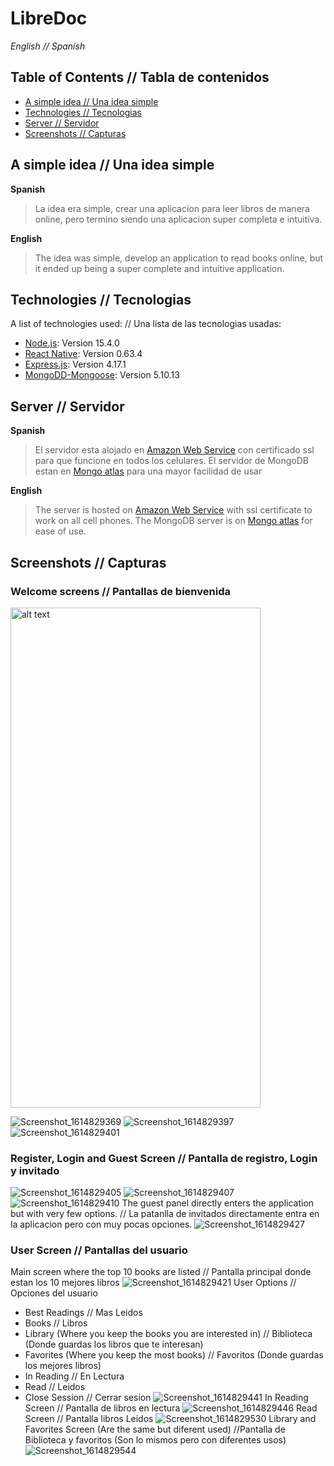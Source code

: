 # LibreDoc
*English // Spanish*

## **Table of Contents // Tabla de contenidos**

- [A simple idea // Una idea simple](#idea)
- [Technologies // Tecnologias](#Technologies)
- [Server // Servidor](#Server)
- [Screenshots // Capturas](#screens)

## **A simple idea // Una idea simple** <a name = "idea"></a>

**Spanish** 
>La idea era simple, crear una aplicacion para leer libros de manera online, pero termino siendo una aplicacion super completa e intuitiva.

**English**
>The idea was simple, develop an application to read books online, but it ended up being a super complete and intuitive application.

## **Technologies // Tecnologias** <a name = "Technologies"></a>
A list of technologies used: // Una lista de las tecnologias usadas:
* [Node.js](https://nodejs.org/): Version 15.4.0 
* [React Native](https://reactnative.dev/): Version 0.63.4
* [Express.js](https://expressjs.com/): Version 4.17.1
* [MongoDD-Mongoose](https://mongoosejs.com/): Version 5.10.13

## **Server // Servidor** <a name = "Server"></a>
**Spanish** 
>El servidor esta alojado en [Amazon Web Service](https://aws.amazon.com/es/) con certificado ssl para que funcione en todos los celulares.
>El servidor de MongoDB estan en [Mongo atlas](https://www.mongodb.com/cloud/atlas) para una mayor facilidad de usar 

**English**
>The server is hosted on [Amazon Web Service](https://aws.amazon.com/es/) with ssl certificate to work on all cell phones.
>The MongoDB server is on [Mongo atlas](https://www.mongodb.com/cloud/atlas) for ease of use.

## **Screenshots // Capturas** <a name = "screens"></a>
### Welcome screens // Pantallas de bienvenida
<img src="https://user-images.githubusercontent.com/26339240/109908470-17fdc880-7c83-11eb-8593-e76b6aef29d4.png" alt="alt text" style="width:400;height:800"/>

![Screenshot_1614829369](https://user-images.githubusercontent.com/26339240/109908470-17fdc880-7c83-11eb-8593-e76b6aef29d4.png)
![Screenshot_1614829397](https://user-images.githubusercontent.com/26339240/109908478-1d5b1300-7c83-11eb-923e-818d46118256.png)
![Screenshot_1614829401](https://user-images.githubusercontent.com/26339240/109908493-23e98a80-7c83-11eb-91a7-be752da13b7a.png)
### Register, Login and Guest Screen // Pantalla de registro, Login y invitado
![Screenshot_1614829405](https://user-images.githubusercontent.com/26339240/109908495-251ab780-7c83-11eb-99f9-46a838878594.png)
![Screenshot_1614829407](https://user-images.githubusercontent.com/26339240/109908736-8e022f80-7c83-11eb-9f2d-0b9407240ca5.png)
![Screenshot_1614829410](https://user-images.githubusercontent.com/26339240/109908739-8e9ac600-7c83-11eb-8a25-67a6be3e0b30.png)
The guest panel directly enters the application but with very few options. // 
La patanlla de invitados directamente entra en la aplicacion pero con muy pocas opciones.
![Screenshot_1614829427](https://user-images.githubusercontent.com/26339240/109908752-93f81080-7c83-11eb-9727-644f0a99acad.png)
### User Screen // Pantallas del usuario
Main screen where the top 10 books are listed //
Pantalla principal donde estan los 10 mejores libros
![Screenshot_1614829421](https://user-images.githubusercontent.com/26339240/109908920-edf8d600-7c83-11eb-96ce-a39f60c2574c.png)
User Options // Opciones del usuario
* Best Readings // Mas Leidos
* Books // Libros
* Library (Where you keep the books you are interested in) // Biblioteca (Donde guardas los libros que te interesan)
* Favorites (Where you keep the most books) // Favoritos (Donde guardas los mejores libros)
* In Reading // En Lectura
* Read // Leidos
* Close Session // Cerrar sesion 
![Screenshot_1614829441](https://user-images.githubusercontent.com/26339240/109909014-213b6500-7c84-11eb-969b-b811e00d8075.png)
In Reading Screen // Pantalla de libros en lectura
![Screenshot_1614829446](https://user-images.githubusercontent.com/26339240/109909467-ea198380-7c84-11eb-8c74-4e73cce3f222.png)
Read Screen // Pantalla libros Leidos
![Screenshot_1614829530](https://user-images.githubusercontent.com/26339240/109909562-12a17d80-7c85-11eb-823d-7a599d8b8123.png)
Library and Favorites Screen (Are the same but diferent used) //Pantalla de Biblioteca y favoritos (Son lo mismos pero con diferentes usos)
![Screenshot_1614829544](https://user-images.githubusercontent.com/26339240/109909624-306ee280-7c85-11eb-9206-8d97919838a4.png)




